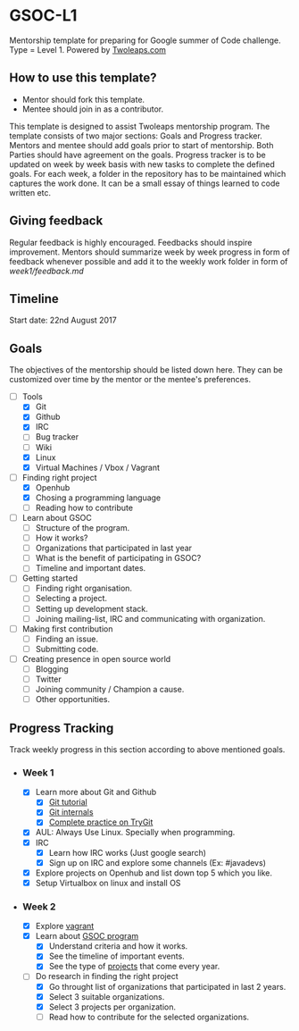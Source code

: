 # GSOC-L1
Mentorship template for preparing for Google summer of Code challenge. Type = Level 1.
 Powered by [Twoleaps.com](www.twoleaps.com)

## How to use this template?

- Mentor should fork this template.
- Mentee should join in as a contributor.

This template is designed to assist Twoleaps mentorship program. The template consists of two 
major sections: Goals and Progress tracker. Mentors and mentee should add goals prior to start of 
mentorship. Both Parties should have agreement on the goals. Progress tracker is to be updated on week
by week basis with new tasks to complete the defined goals. For each week, a folder in the repository
has to be maintained which captures the work done. It can be a small essay of things learned to code
written etc.

## Giving feedback

Regular feedback is highly encouraged. Feedbacks should inspire improvement. Mentors should summarize week by week progress in form of feedback whenever possible and add it to the weekly work folder in form of *week1/feedback.md*

## Timeline

Start date: 22nd August 2017

## Goals
The objectives of the mentorship should be listed down here. They can be customized over time by the mentor
or the mentee's preferences.

- [ ] Tools
    - [x] Git
    - [x] Github
    - [x] IRC
    - [ ] Bug tracker
    - [ ] Wiki
    - [x] Linux
    - [x] Virtual Machines / Vbox / Vagrant

- [ ] Finding right project
    - [x] Openhub
    - [x] Chosing a programming language
    - [ ] Reading how to contribute

- [ ] Learn about GSOC
    - [ ] Structure of the program.
    - [ ] How it works?
    - [ ] Organizations that participated in last year
    - [ ] What is the benefit of participating in GSOC?
    - [ ] Timeline and important dates.

- [ ] Getting started
    - [ ] Finding right organisation.
    - [ ] Selecting a project.
    - [ ] Setting up development stack.
    - [ ] Joining mailing-list, IRC and communicating with organization.

- [ ] Making first contribution
    - [ ] Finding an issue.
    - [ ] Submitting code.

- [ ] Creating presence in open source world
    - [ ] Blogging
    - [ ] Twitter
    - [ ] Joining community / Champion a cause.
    - [ ] Other opportunities.

## Progress Tracking

Track weekly progress in this section according to above mentioned goals.

- ### Week 1 
    - [x] Learn more about Git and Github
    	- [x] [Git tutorial](https://www.youtube.com/watch?v=SWYqp7iY_Tc)
	    - [x] [Git internals](https://www.youtube.com/watch?v=GFNPoHGeVDM)
    	- [x] [Complete practice on TryGit](https://try.github.io/levels/1/challenges/1)
    - [x] AUL: Always Use Linux. Specially when programming.
    - [x] IRC
    	- [x] Learn how IRC works (Just google search)
	    - [x] Sign up on IRC and explore some channels (Ex: #javadevs)
    - [x] Explore projects on Openhub and list down top 5 which you like.
    - [x] Setup Virtualbox on linux and install OS

- ### Week 2
    - [x] Explore [vagrant](https://opensource.com/resources/vagrant)
    - [x] Learn about [GSOC program](https://summerofcode.withgoogle.com/)
        - [x] Understand criteria and how it works.
        - [x] See the timeline of important events.
        - [x] See the type of [projects](https://summerofcode.withgoogle.com/projects/) that come every year.
    - [ ] Do research in finding the right project
        - [x] Go throught list of organizations that participated in last 2 years.
        - [x] Select 3 suitable organizations.
        - [x] Select 3 projects per organization.
        - [ ] Read how to contribute for the selected organizations.

